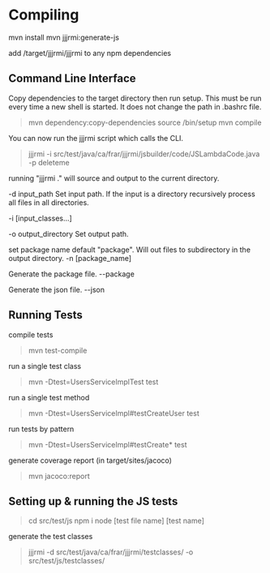 Compiling
=========
mvn install
mvn jjjrmi:generate-js

add /target/jjjrmi/jjjrmi to any npm dependencies

Command Line Interface
----------------------
Copy dependencies to the target directory then run setup.  This must be run 
every time a new shell is started.  It does not change the path in .bashrc file.
> mvn dependency:copy-dependencies 
> source /bin/setup
> mvn compile

You can now run the jjjrmi script which calls the CLI.
> jjjrmi -i src/test/java/ca/frar/jjjrmi/jsbuilder/code/JSLambdaCode.java -p deleteme

running "jjjrmi ." will source and output to the current directory.

-d input_path
Set input path. If the input is a directory recursively process all files in all
directories.

-i [input_classes...]

-o output_directory
Set output path.

set package name default "package".  Will out files to subdirectory in the output directory.
-n [package_name]

Generate the package file.
--package

Generate the json file.
--json

Running Tests
-------------
compile tests
> mvn test-compile

run a single test class
> mvn -Dtest=UsersServiceImplTest test

run a single test method
> mvn -Dtest=UsersServiceImpl#testCreateUser test

run tests by pattern
> mvn -Dtest=UsersServiceImpl#testCreate* test

generate coverage report (in target/sites/jacoco)
> mvn jacoco:report

Setting up & running the JS tests
-----------------------
> cd src/test/js
> npm i
> node [test file name] [test name]

generate the test classes
> jjjrmi -d src/test/java/ca/frar/jjjrmi/testclasses/ -o src/test/js/testclasses/